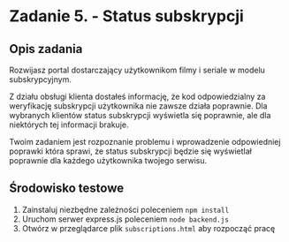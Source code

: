 # Zadanie 5. - Status subskrypcji

## Opis zadania

Rozwijasz portal dostarczający użytkownikom filmy i seriale w modelu subskrypcyjnym.

Z działu obsługi klienta dostałeś informację, że kod odpowiedzialny za weryfikację subskrypcji użytkownika nie zawsze działa poprawnie. Dla wybranych klientów status subskrypcji wyświetla się poprawnie, ale dla niektórych tej informacji brakuje.

Twoim zadaniem jest rozpoznanie problemu i wprowadzenie odpowiedniej poprawki która sprawi, że status subskrypcji będzie się wyświetlał poprawnie dla każdego użytkownika twojego serwisu.

## Środowisko testowe

1. Zainstaluj niezbędne zależności poleceniem `npm install`
2. Uruchom serwer express.js poleceniem `node backend.js`
3. Otwórz w przeglądarce plik `subscriptions.html` aby rozpocząć pracę